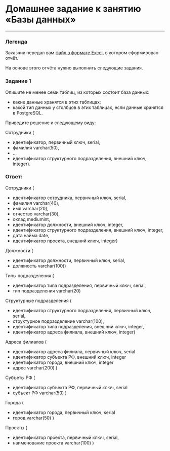 # Домашнее задание к занятию «Базы данных»
---
### Легенда

Заказчик передал вам [файл в формате Excel](https://github.com/netology-code/sdb-homeworks/blob/main/resources/hw-12-1.xlsx), в котором сформирован отчёт. 

На основе этого отчёта нужно выполнить следующие задания.

### Задание 1

Опишите не менее семи таблиц, из которых состоит база данных:

- какие данные хранятся в этих таблицах;
- какой тип данных у столбцов в этих таблицах, если данные хранятся в PostgreSQL.

Приведите решение к следующему виду:

Сотрудники (

- идентификатор, первичный ключ, serial,
- фамилия varchar(50),
- ...
- идентификатор структурного подразделения, внешний ключ, integer).

### Ответ:

Сотрудники (
- идентификатор сотрудника, первичный ключ, serial,
- фамилия varchar(40),
- имя varchar(20),
- отчество varchar(30),
- оклад mediumint,
- идентификатор должности, внешний ключ, integer,
- идентификатор структурного подразделения, внешний ключ, integer,
- дата найма date,
- идентификатор проекта, внешний ключ, integer)
  
Должности (
- идентификатор должности, первичный ключ, serial,
- должность varchar(100))

Типы подразделения (
- идентификатор типа подразделения, первичный ключ, serial,
- тип подразделения varchar(20)

Структурные подразделения (
- идентификатор структурного подразделения, первичный ключ, serial,
- структурное подразделение varchar(100),
- идентификатор типа подразделения, внешний ключ, integer,
- идентификатор адреса филиала, внешний ключ, integer)

Адреса филиалов (
- идентификатор адреса филиала, первичный ключ, serial
- идентификатор субъекта РФ, внешний ключ, integer
- идентификатор города, внешний ключ, integer
- адрес varchar(200) )
  
Субъеты РФ (
- идентификатор субъекта РФ, первичный ключ, serial
- субъект РФ varchar(50) )

Города (
- идентификатор города, первичный ключ, serial
- город varchar(50) )

Проекты (
- идентификатор проекта, первичный ключ, serial,
- наименование проекта varchar(100) )
